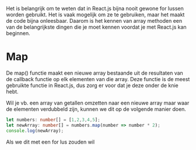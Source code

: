 Het is belangrijk om te weten dat in React.js bijna nooit gewone for lussen worden gebruikt. Het is vaak mogelijk om ze te gebruiken, maar het maakt de code bijna onleesbaar. Daarom is het kennen van array methoden een van de belangrijkste dingen die je moet kennen voordat je met React.js kan beginnen.

# Map
De map() functie maakt een nieuwe array bestaande uit de resultaten van de callback functie op elk elementen van die array. Deze functie is de meest gebruikte functie in React.js, dus zorg er voor dat je deze onder de knie hebt.

Wil je vb. een array van getallen omzetten naar een nieuwe array maar waar de elementen verdubbeld zijn, kunnen we dit op de volgende manier doen.
```ts
let numbers: number[] = [1,2,3,4,5];
let newArray: number[] = numbers.map(number => number * 2);
console.log(newArray);
```

Als we dit met een for lus zouden wil